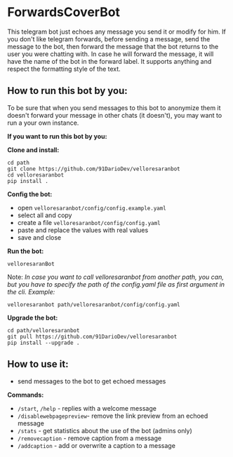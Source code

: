 # ForwardsCoverBot

This telegram bot just echoes any message you send it or modify for him. If you don't like telegram forwards, before sending a message, send the message to the bot, then forward the message that the bot returns to the user you were chatting with. In case he will forward the message, it will have the name of the bot in the forward label. It supports anything and respect the formatting style of the text.

## How to run this bot by you:
To be sure that when you send messages to this bot to anonymize them it doesn't forward your message in other chats (it doesn't), you may want to run a your own instance.

**If you want to run this bot by you:**


**Clone and install:**
```
cd path
git clone https://github.com/91DarioDev/velloresaranbot
cd velloresaranbot
pip install .
```

**Config the bot:**
- open `velloresaranbot/config/config.example.yaml`
- select all and copy
- create a file `velloresaranbot/config/config.yaml`
- paste and replace the values with real values
- save and close

**Run the bot:**
```
velloresaranBot
```
Note: _In case you want to call velloresaranbot from another path, you can, but you have to specify the path of the config.yaml file as first argument in the cli.
Example:_

```
velloresaranbot path/velloresaranbot/config/config.yaml
```

**Upgrade the bot:**
```
cd path/velloresaranbot
git pull https://github.com/91DarioDev/velloresaranbot
pip install --upgrade .
```

## How to use it:

- send messages to the bot to get echoed messages

**Commands:**

- `/start`, `/help` - replies with a welcome message
- `/disablewebpagepreview`- remove the link preview from an echoed message
- `/stats` - get statistics about the use of the bot (admins only)
- `/removecaption` - remove caption from a message
- `/addcaption` - add or overwrite a caption to a message
